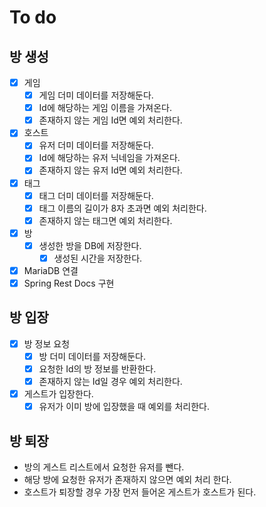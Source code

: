# To do

## 방 생성

- [x] 게임
    - [x] 게임 더미 데이터를 저장해둔다.
    - [x] Id에 해당하는 게임 이름을 가져온다.  
    - [x] 존재하지 않는 게임 Id면 예외 처리한다.
- [x] 호스트
    - [x] 유저 더미 데이터를 저장해둔다.
    - [x] Id에 해당하는 유저 닉네임을 가져온다.
    - [x] 존재하지 않는 유저 Id면 예외 처리한다.
- [x] 태그
    - [x] 태그 더미 데이터를 저장해둔다.
    - [x] 태그 이름의 길이가 8자 초과면 예외 처리한다.
    - [x] 존재하지 않는 태그면 예외 처리한다.
- [x] 방
    - [x] 생성한 방을 DB에 저장한다.
        - [x] 생성된 시간을 저장한다.
- [x] MariaDB 연결
- [x] Spring Rest Docs 구현

## 방 입장
- [x] 방 정보 요청
    - [x] 방 더미 데이터를 저장해둔다.
    - [x] 요청한 Id의 방 정보를 반환한다.
    - [x] 존재하지 않는 Id일 경우 예외 처리한다.
- [x] 게스트가 입장한다.
  - [x] 유저가 이미 방에 입장했을 때 예외를 처리한다.

## 방 퇴장
- 방의 게스트 리스트에서 요청한 유저를 뺀다.
- 해당 방에 요청한 유저가 존재하지 않으면 예외 처리 한다.
- 호스트가 퇴장할 경우 가장 먼저 들어온 게스트가 호스트가 된다.

